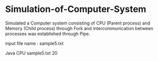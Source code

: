 # Simulation-of-Computer-System
Simulated a Computer system consisting of CPU (Parent process) and Memory (Child process) through Fork and intercommunication between processes was established through Pipe.

input file name : sample5.txt

Java CPU sample5.txt 20
